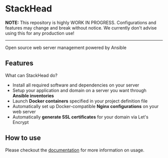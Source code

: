 # StackHead

**NOTE:** This repository is highly WORK IN PROGRESS.
Configurations and features may change and break without notice.
We currently don't advise using this for any production use!

---

Open source web server management powered by Ansible

## Features

What can StackHead do?

* Install all required software and dependencies on your server
* Setup your application and domain on a server you want through **Ansible inventories**
* Launch **Docker containers** specified in your project definition file
* Automatically set up Docker-compatible **Nginx configurations** on your web server
* Automatically **generate SSL certificates** for your domain via Let's Encrypt

## How to use

Please checkout the [documentation](https://docs.stackhead.io) for more information on usage.
